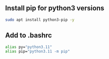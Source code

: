 
## Install pip for python3 versions
```bash
sudo apt install python3-pip -y
```
## Add to .bashrc
```bash
alias py="python3.11"
alias pip="python3.11 -m pip"
```